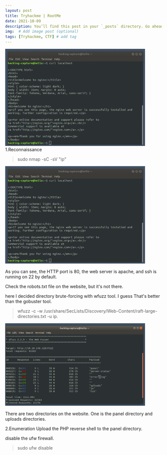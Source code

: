 ```yaml
---
layout: post
title: Tryhackme | RootMe
date: 2021-10-09
description: You’ll find this post in your `_posts` directory. Go ahead and edit it and re-build the site to see your changes. # Add post description (optional)
img:  # Add image post (optional)
tags: [Tryhackme, CTF] # add tag
---
```

  <img src="/assets/img/nginx/curl_localhost.png" width="450"/> 
1.Reconnaissance 
 
 > sudo nmap -sC -sV "ip"
   <img src="/assets/img/nginx/curl_localhost.png" width="450"/> 
   
As you can see, the HTTP port is 80, the web server is apache, and ssh is running on 22 by default.
 
Check the robots.txt file on the website, but it's not there.

 here I decided directory brute-forcing with wfuzz tool. I guess That's better than the gobuster tool.
 
 >  wfuzz -c -w /usr/share/SecLists/Discovery/Web-Content/raft-large-directories.txt -u ip.
 <img src="/assets/img/root-me/wfuzz.png" width="450"/>
 
 There are two directories on the website. One is the panel directory and uploads directories.

2.Enumeration
  Upload the PHP reverse shell to the panel directory.
  
disable the ufw firewall.
  > sudo ufw disable

